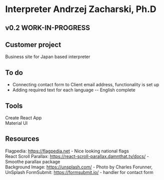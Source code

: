 # Interpreter Andrzej Zacharski, Ph.D
## v0.2 WORK-IN-PROGRESS

## Customer project

Business site for Japan based interpreter

## To do

- Connecting contact form to Client email address, functionality is set up 
- Adding required text for each language
-- English complete

## Tools

Create React App  
Material UI

## Resources

Flagpedia: https://flagpedia.net - Nice looking national flags  
React Scroll Parallax: https://react-scroll-parallax.damnthat.tv/docs/ - Smoothe parallax package  
Background Image: https://unsplash.com/ - Photo by Charles Forunner, UnSplash 
FormSubmit: https://formsubmit.io/ - handler for contact form
  
